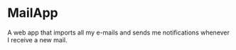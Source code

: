 # MailApp
A web app that imports all my e-mails and sends me notifications whenever I receive a new mail. 
